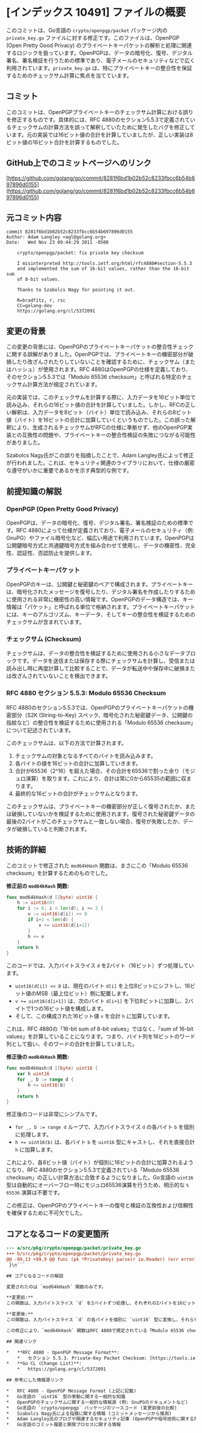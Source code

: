 # [インデックス 10491] ファイルの概要

このコミットは、Go言語の `crypto/openpgp/packet` パッケージ内の `private_key.go` ファイルに対する修正です。このファイルは、OpenPGP (Open Pretty Good Privacy) のプライベートキーパケットの解析と処理に関連するロジックを扱っています。OpenPGPは、データの暗号化、復号、デジタル署名、署名検証を行うための標準であり、電子メールのセキュリティなどで広く利用されています。`private_key.go` は、特にプライベートキーの整合性を保証するためのチェックサム計算に焦点を当てています。

## コミット

このコミットは、OpenPGPプライベートキーのチェックサム計算における誤りを修正するものです。具体的には、RFC 4880のセクション5.5.3で定義されているチェックサムの計算方法を誤って解釈していたために発生したバグを修正しています。元の実装では16ビット値の合計を計算していましたが、正しい実装は8ビット値の16ビット合計を計算するものでした。

## GitHub上でのコミットページへのリンク

[https://github.com/golang/go/commit/8281f6bd1b02b52c8233fbcc6b54b697896d0155](https://github.com/golang/go/commit/8281f6bd1b02b52c8233fbcc6b54b697896d0155)

## 元コミット内容

```
commit 8281f6bd1b02b52c8233fbcc6b54b697896d0155
Author: Adam Langley <agl@golang.org>
Date:   Wed Nov 23 09:44:29 2011 -0500

    crypto/openpgp/packet: fix private key checksum
    
    I misinterpreted http://tools.ietf.org/html/rfc4880#section-5.5.3
    and implemented the sum of 16-bit values, rather than the 16-bit sum
    of 8-bit values.
    
    Thanks to Szabolcs Nagy for pointing it out.
    
    R=bradfitz, r, rsc
    CC=golang-dev
    https://golang.org/cl/5372091
```

## 変更の背景

この変更の背景には、OpenPGPのプライベートキーパケットの整合性チェックに関する誤解がありました。OpenPGPでは、プライベートキーの機密部分が破損したり改ざんされたりしていないことを確認するために、チェックサム（またはハッシュ）が使用されます。RFC 4880はOpenPGPの仕様を定義しており、そのセクション5.5.3では「Modulo 65536 checksum」と呼ばれる特定のチェックサム計算方法が規定されています。

元の実装では、このチェックサムを計算する際に、入力データを16ビット単位で読み込み、それらの16ビット値の合計を計算していました。しかし、RFCの正しい解釈は、入力データを8ビット（バイト）単位で読み込み、それらの8ビット値（バイト）を16ビットの合計に加算していくというものでした。この誤った解釈により、生成されるチェックサムがRFCの仕様に準拠せず、他のOpenPGP実装との互換性の問題や、プライベートキーの整合性検証の失敗につながる可能性がありました。

Szabolcs Nagy氏がこの誤りを指摘したことで、Adam Langley氏によって修正が行われました。これは、セキュリティ関連のライブラリにおいて、仕様の厳密な遵守がいかに重要であるかを示す典型的な例です。

## 前提知識の解説

### OpenPGP (Open Pretty Good Privacy)

OpenPGPは、データの暗号化、復号、デジタル署名、署名検証のための標準です。RFC 4880によって仕様が定義されており、電子メールのセキュリティ（例: GnuPG）やファイル暗号化など、幅広い用途で利用されています。OpenPGPは公開鍵暗号方式と共通鍵暗号方式を組み合わせて使用し、データの機密性、完全性、認証性、否認防止を提供します。

### プライベートキーパケット

OpenPGPのキーは、公開鍵と秘密鍵のペアで構成されます。プライベートキーは、暗号化されたメッセージを復号したり、デジタル署名を作成したりするために使用される非常に機密性の高い情報です。OpenPGPのデータ構造では、キー情報は「パケット」と呼ばれる単位で格納されます。プライベートキーパケットには、キーのアルゴリズム、キーデータ、そしてキーの整合性を検証するためのチェックサムが含まれています。

### チェックサム (Checksum)

チェックサムは、データの整合性を検証するために使用される小さなデータブロックです。データを送信または保存する際にチェックサムを計算し、受信または読み出し時に再度計算して比較することで、データが転送中や保存中に破損または改ざんされていないことを検出できます。

### RFC 4880 セクション 5.5.3: Modulo 65536 Checksum

RFC 4880のセクション5.5.3では、OpenPGPのプライベートキーパケットの機密部分（S2K (String-to-Key) スペック、暗号化された秘密鍵データ、公開鍵の指紋など）の整合性を検証するために使用される「Modulo 65536 checksum」について記述されています。

このチェックサムは、以下の方法で計算されます。
1.  チェックサムの対象となるすべてのバイトを読み込みます。
2.  各バイトの値を16ビットの合計に加算していきます。
3.  合計が65536（2^16）を超えた場合、その合計を65536で割った余り（モジュロ演算）を取ります。これにより、合計は常に0から65535の範囲に収まります。
4.  最終的な16ビットの合計がチェックサムとなります。

このチェックサムは、プライベートキーの機密部分が正しく復号されたか、または破損していないかを検証するために使用されます。復号された秘密鍵データの最後の2バイトがこのチェックサムと一致しない場合、復号が失敗したか、データが破損していると判断されます。

## 技術的詳細

このコミットで修正された `mod64kHash` 関数は、まさにこの「Modulo 65536 checksum」を計算するためのものでした。

**修正前の `mod64kHash` 関数:**

```go
func mod64kHash(d []byte) uint16 {
	h := uint16(0)
	for i := 0; i < len(d); i += 2 {
		v := uint16(d[i]) << 8
		if i+1 < len(d) {
			v += uint16(d[i+1])
		}
		h += v
	}
	return h
}
```

このコードでは、入力バイトスライス `d` を2バイト（16ビット）ずつ処理しています。
- `uint16(d[i]) << 8` は、現在のバイト `d[i]` を上位8ビットにシフトし、16ビット値のMSB（最上位ビット）側に配置します。
- `v += uint16(d[i+1])` は、次のバイト `d[i+1]` を下位8ビットに加算し、2バイトで1つの16ビット値を構成します。
- そして、この構成された16ビット値 `v` を合計 `h` に加算しています。

これは、RFC 4880の「16-bit sum of 8-bit values」ではなく、「sum of 16-bit values」を計算していることになります。つまり、バイト列を16ビットのワード列として扱い、そのワードの合計を計算していました。

**修正後の `mod64kHash` 関数:**

```go
func mod64kHash(d []byte) uint16 {
	var h uint16
	for _, b := range d {
		h += uint16(b)
	}
	return h
}
```

修正後のコードは非常にシンプルです。
- `for _, b := range d` ループで、入力バイトスライス `d` の各バイト `b` を個別に処理します。
- `h += uint16(b)` は、各バイト `b` を `uint16` 型にキャストし、それを直接合計 `h` に加算します。

これにより、各8ビット値（バイト）が個別に16ビットの合計に加算されるようになり、RFC 4880のセクション5.5.3で定義されている「Modulo 65536 checksum」の正しい計算方法に合致するようになりました。Go言語の `uint16` 型は自動的にオーバーフロー時にモジュロ65536演算を行うため、明示的な `% 65536` 演算は不要です。

この修正は、OpenPGPのプライベートキーの復号と検証の互換性および信頼性を確保するために不可欠でした。

## コアとなるコードの変更箇所

```diff
--- a/src/pkg/crypto/openpgp/packet/private_key.go
+++ b/src/pkg/crypto/openpgp/packet/private_key.go
@@ -99,13 +99,9 @@ func (pk *PrivateKey) parse(r io.Reader) (err error) {\n }\n \n func mod64kHash(d []byte) uint16 {\n-\th := uint16(0)\n-\tfor i := 0; i < len(d); i += 2 {\n-\t\tv := uint16(d[i]) << 8\n-\t\tif i+1 < len(d) {\n-\t\t\tv += uint16(d[i+1])\n-\t\t}\n-\t\th += v\n+\tvar h uint16\n+\tfor _, b := range d {\n+\t\th += uint16(b)\n \t}\n \treturn h
 }\n```

## コアとなるコードの解説

変更されたのは `mod64kHash` 関数のみです。

**変更前:**
この関数は、入力バイトスライス `d` を2バイトずつ処理し、それぞれの2バイトを16ビットの数値として解釈し、その16ビット数値の合計を計算していました。これは、バイト列を16ビットワードのシーケンスとして扱うことを意味します。例えば、バイト列 `[0x01, 0x02, 0x03, 0x04]` が与えられた場合、`0x0102` と `0x0304` という2つの16ビット値として解釈し、それらを合計していました。

**変更後:**
この関数は、入力バイトスライス `d` の各バイトを個別に `uint16` 型に変換し、それらを単純に合計していきます。例えば、バイト列 `[0x01, 0x02, 0x03, 0x04]` が与えられた場合、`0x01 + 0x02 + 0x03 + 0x04` というように、各バイトの値を合計します。Go言語の `uint16` 型の加算は、オーバーフロー時に自動的にモジュロ65536演算を行うため、最終的な合計は常に16ビットの範囲に収まります。

この修正により、`mod64kHash` 関数はRFC 4880で規定されている「Modulo 65536 checksum」の正しい計算ロジックに準拠するようになりました。これは、プライベートキーの整合性検証が正しく機能するために不可欠な変更です。

## 関連リンク

*   **RFC 4880 - OpenPGP Message Format**:
    *   セクション 5.5.3. Private-Key Packet Checksum: [https://tools.ietf.org/html/rfc4880#section-5.5.3](https://tools.ietf.org/html/rfc4880#section-5.5.3)
*   **Go CL (Change List)**:
    *   https://golang.org/cl/5372091

## 参考にした情報源リンク

*   RFC 4880 - OpenPGP Message Format (上記に記載)
*   Go言語の `uint16` 型の挙動に関する一般的な知識
*   OpenPGPのチェックサムに関する一般的な情報源 (例: GnuPGのドキュメントなど)
*   Go言語の `crypto/openpgp` パッケージのソースコード (変更前後の比較)
*   Szabolcs Nagy氏による指摘に関する情報 (コミットメッセージから推測)
*   Adam Langley氏のブログや関連するセキュリティ記事 (OpenPGPや暗号技術に関する背景知識の補強)
*   Go言語のコミット履歴と開発プロセスに関する情報
